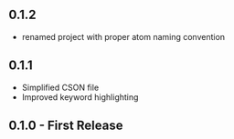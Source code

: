 ## 0.1.2
* renamed project with proper atom naming convention

## 0.1.1
* Simplified CSON file
* Improved keyword highlighting

## 0.1.0 - First Release
